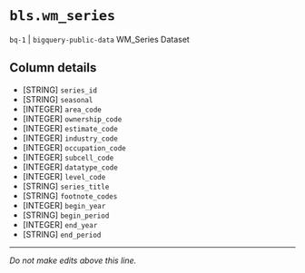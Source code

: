 # `bls.wm_series`
`bq-1` | `bigquery-public-data`
WM_Series Dataset

## Column details
* [STRING]    `series_id`
* [STRING]    `seasonal`
* [INTEGER]   `area_code`
* [INTEGER]   `ownership_code`
* [INTEGER]   `estimate_code`
* [INTEGER]   `industry_code`
* [INTEGER]   `occupation_code`
* [INTEGER]   `subcell_code`
* [INTEGER]   `datatype_code`
* [INTEGER]   `level_code`
* [STRING]    `series_title`
* [STRING]    `footnote_codes`
* [INTEGER]   `begin_year`
* [STRING]    `begin_period`
* [INTEGER]   `end_year`
* [STRING]    `end_period`

-------------------------------------------------------------------------------
*Do not make edits above this line.*
